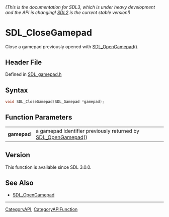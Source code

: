 ###### (This is the documentation for SDL3, which is under heavy development and the API is changing! [SDL2](https://wiki.libsdl.org/SDL2/) is the current stable version!)
# SDL_CloseGamepad

Close a gamepad previously opened with [SDL_OpenGamepad](SDL_OpenGamepad)().

## Header File

Defined in [SDL_gamepad.h](https://github.com/libsdl-org/SDL/blob/main/include/SDL3/SDL_gamepad.h)

## Syntax

```c
void SDL_CloseGamepad(SDL_Gamepad *gamepad);

```

## Function Parameters

|                 |                                                                                  |
| --------------- | -------------------------------------------------------------------------------- |
| **gamepad**     | a gamepad identifier previously returned by [SDL_OpenGamepad](SDL_OpenGamepad)() |

## Version

This function is available since SDL 3.0.0.

## See Also

* [SDL_OpenGamepad](SDL_OpenGamepad)

----
[CategoryAPI](CategoryAPI), [CategoryAPIFunction](CategoryAPIFunction)


